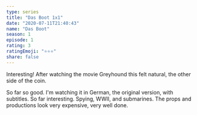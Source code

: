 ```yaml
---
type: series
title: "Das Boot 1x1"
date: "2020-07-11T21:40:43"
name: "Das Boot"
season: 1
episode: 1
rating: 3
ratingEmoji: "⭐️⭐️⭐️"
share: false
---
```


Interesting! After watching the movie Greyhound this felt natural, the other side of the coin.

So far so good. I'm watching it in German, the original version, with subtitles. So far interesting. Spying, WWII, and submarines. The props and productions look very expensive, very well done.
